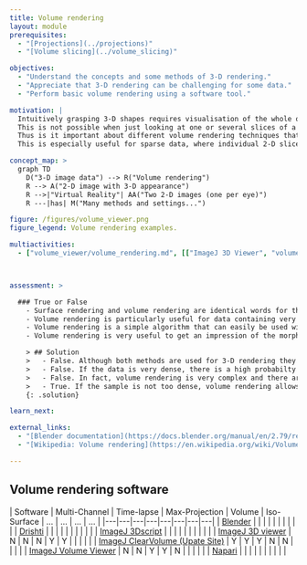 ```yaml
---
title: Volume rendering
layout: module
prerequisites:
  - "[Projections](../projections)"
  - "[Volume slicing](../volume_slicing)"

objectives:
  - "Understand the concepts and some methods of 3-D rendering."
  - "Appreciate that 3-D rendering can be challenging for some data."
  - "Perform basic volume rendering using a software tool."

motivation: |
  Intuitively grasping 3-D shapes requires visualisation of the whole object.
  This is not possible when just looking at one or several slices of a 3-D data set.
  Thus is it important about different volume rendering techniques that can create a 3-D appearance of the whole image.
  This is especially useful for sparse data, where individual 2-D slices only contain a small subset of the relevant information.

concept_map: >
  graph TD
    D("3-D image data") --> R("Volume rendering")
    R --> A("2-D image with 3-D appearance")
    R -->|"Virtual Reality"| AA("Two 2-D images (one per eye)")
    R ---|has| M("Many methods and settings...")

figure: /figures/volume_viewer.png
figure_legend: Volume rendering examples.

multiactivities:
  - ["volume_viewer/volume_rendering.md", [["ImageJ 3D Viewer", "volume_viewer/volume_rendering_imagej_3dviewer.md"], ["skimage napari", "volume_viewer/volume_rendering_skimage_napari.py"], ["napari standalone app", "volume_viewer/volume_rendering_napari_gui.md"]]]



assessment: >

  ### True or False
    - Surface rendering and volume rendering are identical words for the same 3-D visualisation method.
    - Volume rendering is particularly useful for data containing very dense 3-D information such as very many cells or nuclei in an organ of a biological specimen.
    - Volume rendering is a simple algorithm that can easily be used without expert knowledge.
    - Volume rendering is very useful to get an impression of the morphology and spatial distribution of objects.

    > ## Solution
    >   - False. Although both methods are used for 3-D rendering they are different. In surface rendering one needs to define "the shell" of an object and only this will be visible. In volume rendering the intensity of all voxels can be represented such as in a maximum intensity projection based volume rendering.
    >   - False. If the data is very dense, there is a high probabilty that no matter from which angle you look there will be objects hidden behind other objects. Thus, sparse data can be more suited to 3-D rendering than very dense data.
    >   - False. In fact, volume rendering is very complex and there are many things to learn to master it (see for example [this website](https://developer.nvidia.com/gpugems/gpugems/part-vi-beyond-triangles/chapter-39-volume-rendering-techniques).
    >   - True. If the sample is not too dense, volume rendering allows one to get a quick overview of the whole 3-D specimen and its morphology.
    {: .solution}

learn_next:

external_links:
  - "[Blender documentation](https://docs.blender.org/manual/en/2.79/render/blender_render/materials/special_effects/volume.html)"
  - "[Wikipedia: Volume rendering](https://en.wikipedia.org/wiki/Volume_rendering)"

---
```


## Volume rendering software

| Software | Multi-Channel | Time-lapse |  Max-Projection  | Volume | Iso-Surface  | ...  | ...  | ...  | ...  |
|---|---|---|---|---|---|---|---|
| [Blender](https://docs.blender.org)  | | |   |   |   |   |   |   |   |
| [Drishti](https://github.com/nci/drishti) | | |   |   |   |   |   |   |   |
| [ImageJ 3Dscript](https://imagej.net/plugins/3dscript) |  |  |   |   |  |   |   |   |   |
| [ImageJ 3D viewer](https://imagej.net/plugins/3d-viewer/) | N | N | N  | Y  | Y |   |   |   |   |
| [ImageJ ClearVolume (Upate Site)](https://imagej.net/plugins/clearvolume)  | Y  | Y | Y  | N  | N  |   |   |   |
| [ImageJ Volume Viewer](https://imagej.nih.gov/ij/plugins/volume-viewer.html) | N | N  | Y | Y  | N  |   |   |   |   |
| [Napari](https://napari.org/)    |  |   |   |   |  |  |  |   |   |
